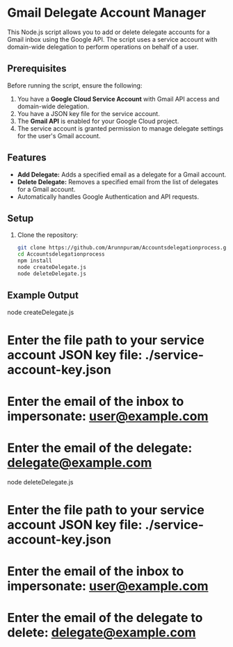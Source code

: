 # Gmail Delegate Account Manager

This Node.js script allows you to add or delete delegate accounts for a Gmail inbox using the Google API. The script uses a service account with domain-wide delegation to perform operations on behalf of a user.

## Prerequisites

Before running the script, ensure the following:

1. You have a **Google Cloud Service Account** with Gmail API access and domain-wide delegation.
2. You have a JSON key file for the service account.
3. The **Gmail API** is enabled for your Google Cloud project.
4. The service account is granted permission to manage delegate settings for the user's Gmail account.

## Features

- **Add Delegate:** Adds a specified email as a delegate for a Gmail account.
- **Delete Delegate:** Removes a specified email from the list of delegates for a Gmail account.
- Automatically handles Google Authentication and API requests.

## Setup

1. Clone the repository:

   ```bash
   git clone https://github.com/Arunnpuram/Accountsdelegationprocess.git
   cd Accountsdelegationprocess
   npm install
   node createDelegate.js
   node deleteDelegate.js


## Example Output

node createDelegate.js
# Enter the file path to your service account JSON key file: ./service-account-key.json
# Enter the email of the inbox to impersonate: user@example.com
# Enter the email of the delegate: delegate@example.com

node deleteDelegate.js
# Enter the file path to your service account JSON key file: ./service-account-key.json
# Enter the email of the inbox to impersonate: user@example.com
# Enter the email of the delegate to delete: delegate@example.com
